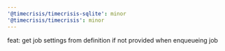 ```yaml
---
'@timecrisis/timecrisis-sqlite': minor
'@timecrisis/timecrisis': minor
---
```


feat: get job settings from definition if not provided when enqueueing job
